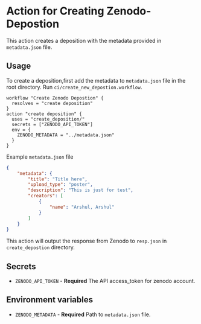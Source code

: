 # Action for Creating Zenodo-Depostion
This action creates a deposition with the metadata provided in `metadata.json` file.

## Usage
To create a deposition,first add the metadata to `metadata.json` file in the root directory. 
Run `ci/create_new_depostion.workflow`.

```hcl
workflow "Create Zenodo Depostion" {
  resolves = "create deposition"
}
action "create deposition" {
  uses = "create_deposition/"
  secrets = ["ZENODO_API_TOKEN"]
  env = {
    ZENODO_METADATA = "../metadata.json"
  }
}
```
Example `metadata.json` file
```json
{
    "metadata": {
        "title": "Title here",
        "upload_type": "poster",
        "description": "This is just for test",
        "creators": [
            {
                "name": "Arshul, Arshul"
            }
        ]
    }
}
```
This action will output the response from Zenodo to `resp.json` in `create_depostion` directory.

## Secrets
* `ZENODO_API_TOKEN` - **Required** The API access_token for zenodo account.

## Environment variables
* `ZENODO_METADATA` - **Required** Path to `metadata.json` file.

